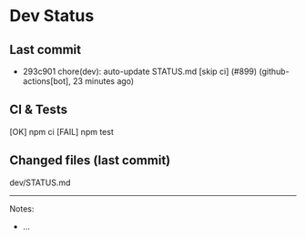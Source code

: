 # Dev Status

## Last commit
- 293c901 chore(dev): auto-update STATUS.md [skip ci] (#899) (github-actions[bot], 23 minutes ago)
## CI & Tests
[OK] npm ci
[FAIL] npm test

## Changed files (last commit)
dev/STATUS.md

---
Notes:
- ...
